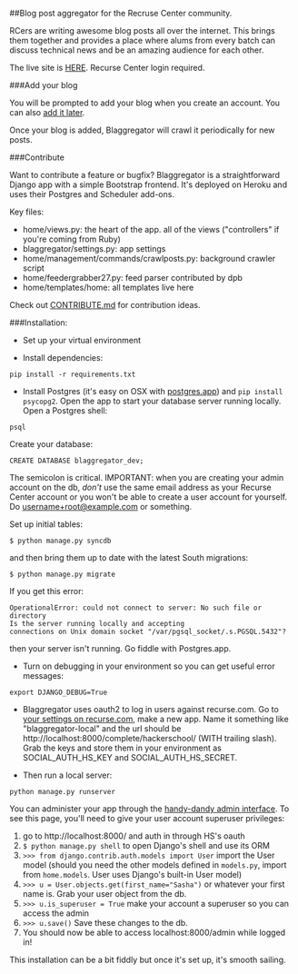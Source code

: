 ##Blog post aggregator for the Recruse Center community.

RCers are writing awesome blog posts all over the internet. This brings them
together and provides a place where alums from every batch can discuss
technical news and be an amazing audience for each other.

The live site is [HERE](http://blaggregator.us). Recurse Center login required.

###Add your blog

You will be prompted to add your blog when you create an account. You can also [add it later](http://blaggregator.us/add_blog).

Once your blog is added, Blaggregator will crawl it periodically for new posts.

###Contribute

Want to contribute a feature or bugfix? Blaggregator is a straightforward Django app with a simple Bootstrap frontend. It's deployed on Heroku and uses their Postgres and Scheduler add-ons.

Key files:
- home/views.py: the heart of the app. all of the views ("controllers" if you're coming from Ruby)
- blaggregator/settings.py: app settings
- home/management/commands/crawlposts.py: background crawler script
- home/feedergrabber27.py: feed parser contributed by dpb
- home/templates/home: all templates live here

Check out [CONTRIBUTE.md](CONTRIBUTE.md) for contribution ideas.

###Installation:

- Set up your virtual environment

- Install dependencies:

`pip install -r requirements.txt`

- Install Postgres (it's easy on OSX with [postgres.app](http://postgresapp.com/)) and `pip install psycopg2`. Open the app to start your database server running locally. Open a Postgres shell:

`psql`

Create your database:

`CREATE DATABASE blaggregator_dev;`

The semicolon is critical. IMPORTANT: when you are creating your admin account
on the db, *don't* use the same email address as your Recurse Center account or
you won't be able to create a user account for yourself. Do
username+root@example.com or something.

Set up initial tables:

`$ python manage.py syncdb`

and then bring them up to date with the latest South migrations:

`$ python manage.py migrate`

If you get this error:

```
OperationalError: could not connect to server: No such file or directory
Is the server running locally and accepting
connections on Unix domain socket "/var/pgsql_socket/.s.PGSQL.5432"?
```
then your server isn't running. Go fiddle with Postgres.app.

- Turn on debugging in your environment so you can get useful error messages:

`export DJANGO_DEBUG=True`

- Blaggregator uses oauth2 to log in users against recurse.com. Go to [your settings on recurse.com](https://www.recurse.com/settings), make a new app. Name it something like "blaggregator-local" and the url should be http://localhost:8000/complete/hackerschool/ (WITH trailing slash). Grab the keys and store them in your environment as SOCIAL_AUTH_HS_KEY and SOCIAL_AUTH_HS_SECRET.

- Then run a local server:

`python manage.py runserver`

You can administer your app through the [handy-dandy admin interface](http://localhost:8000/admin). To see this page, you'll need to give your user account superuser privileges:

1. go to http://localhost:8000/ and auth in through HS's oauth
2. `$ python manage.py shell` to open Django's shell and use its ORM
3. `>>> from django.contrib.auth.models import User` import the User model (should you need the other models defined in `models.py`, import from `home.models`. User uses Django's built-in User model)
4. 	`>>> u = User.objects.get(first_name="Sasha")` or whatever your first name is. Grab your user object from the db.
5. 	`>>> u.is_superuser = True` make your account a superuser so you can access the admin
6. 	`>>> u.save()` Save these changes to the db.
7. 	You should now be able to access localhost:8000/admin while logged in!

This installation can be a bit fiddly but once it's set up, it's smooth sailing.

